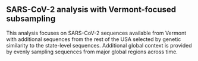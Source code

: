 ## SARS-CoV-2 analysis with Vermont-focused subsampling
This analysis focuses on SARS-CoV-2 sequences available from Vermont with additional sequences from the rest of the USA selected by genetic similarity to the state-level sequences. Additional global context is provided by evenly sampling sequences from major global regions across time.
